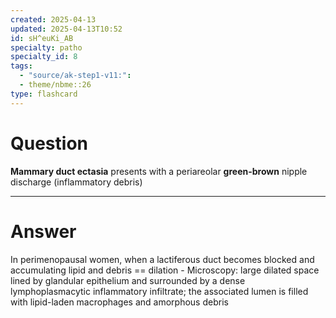 ```yaml
---
created: 2025-04-13
updated: 2025-04-13T10:52
id: sH^euKi_AB
specialty: patho
specialty_id: 8
tags:
  - "source/ak-step1-v11:": 
  - theme/nbme::26
type: flashcard
---
```


# Question
**Mammary duct ectasia** presents with a periareolar **green-brown** nipple discharge (inflammatory debris)

---

# Answer
In perimenopausal women, when a lactiferous duct becomes blocked and accumulating lipid and debris == dilation  - Microscopy: large dilated space lined by glandular epithelium and surrounded by a dense lymphoplasmacytic inflammatory infiltrate; the associated lumen is filled with lipid-laden macrophages and amorphous debris